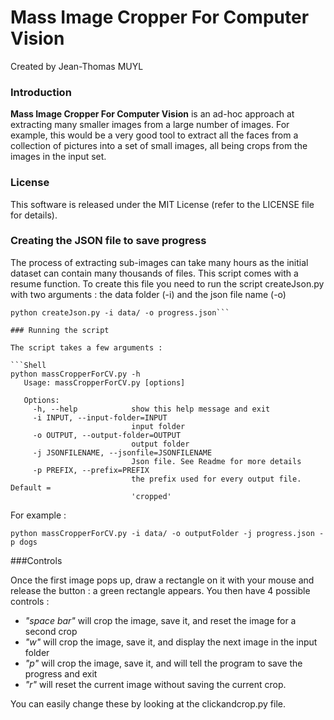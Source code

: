 # Mass Image Cropper For Computer Vision
Created by Jean-Thomas MUYL

### Introduction

**Mass Image Cropper For Computer Vision** is an ad-hoc approach at extracting many smaller images from a large number of images.
For example, this would be a very good tool to extract all the faces from a collection of pictures into a set of small images, all being crops from the images in the input set.


### License

This software is released under the MIT License (refer to the LICENSE file for details).

### Creating the JSON file to save progress
The process of extracting sub-images can take many hours as the initial dataset can contain many thousands of files.
This script comes with a resume function.
To create this file you need to run the script createJson.py with two arguments : the data folder (-i) and the json file name (-o)

```Shell
python createJson.py -i data/ -o progress.json```

### Running the script

The script takes a few arguments :

```Shell
python massCropperForCV.py -h
   Usage: massCropperForCV.py [options]

   Options:
     -h, --help            show this help message and exit
     -i INPUT, --input-folder=INPUT
                           input folder
     -o OUTPUT, --output-folder=OUTPUT
                           output folder
     -j JSONFILENAME, --jsonfile=JSONFILENAME
                           Json file. See Readme for more details
     -p PREFIX, --prefix=PREFIX
                           the prefix used for every output file. Default =
                           'cropped'
```
For example :

```Shell
python massCropperForCV.py -i data/ -o outputFolder -j progress.json -p dogs
```

###Controls

Once the first image pops up, draw a rectangle on it with your mouse and release the button : a green rectangle appears.
You then have 4 possible controls :

- *"space bar"* will crop the image, save it, and reset the image for a second crop
- *"w"* will crop the image, save it, and display the next image in the input folder
- *"p"* will crop the image, save it, and will tell the program to save the progress and exit
- *"r"* will reset the current image without saving the current crop.

You can easily change these by looking at the clickandcrop.py file.



